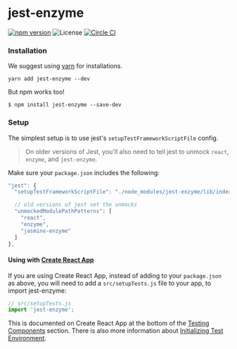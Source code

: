 # jest-enzyme

[![npm version](https://img.shields.io/npm/v/jest-enzyme.svg)](https://www.npmjs.com/package/jest-enzyme)
![License](https://img.shields.io/npm/l/chai-enzyme.svg)
[![Circle CI](https://circleci.com/gh/blainekasten/enzyme-matchers/tree/master.svg?style=svg)](https://circleci.com/gh/blainekasten/enzyme-matchers/tree/master)

### Installation

We suggest using [yarn](https://github.com/yarnpkg/yarn) for installations.

```
yarn add jest-enzyme --dev
```

But npm works too!

```
$ npm install jest-enzyme --save-dev
```

### Setup

The simplest setup is to use jest's `setupTestFrameworkScriptFile` config.

> On older versions of Jest,
> you'll also need to tell jest to unmock `react`, `enzyme`, and `jest-enzyme`.

Make sure your `package.json` includes the following:

```js
"jest": {
  "setupTestFrameworkScriptFile": "./node_modules/jest-enzyme/lib/index.js",

  // old versions of jest set the unmocks
  "unmockedModulePathPatterns": [
    "react",
    "enzyme",
    "jasmine-enzyme"
  ]
},
```

#### Using with [Create React App](https://github.com/facebookincubator/create-react-app)

If you are using Create React App, instead of adding to your `package.json` as above, you will need to add a `src/setupTests.js` file to your app, to import jest-enzyme:

 ``` js
 // src/setupTests.js
 import 'jest-enzyme';
 ```

 This is documented on Create React App at the bottom of the [Testing Components](https://github.com/facebookincubator/create-react-app/blob/master/packages/react-scripts/template/README.md#testing-components) section. There is also more information about [Initializing Test Environment](https://github.com/facebookincubator/create-react-app/blob/master/packages/react-scripts/template/README.md#initializing-test-environment).
